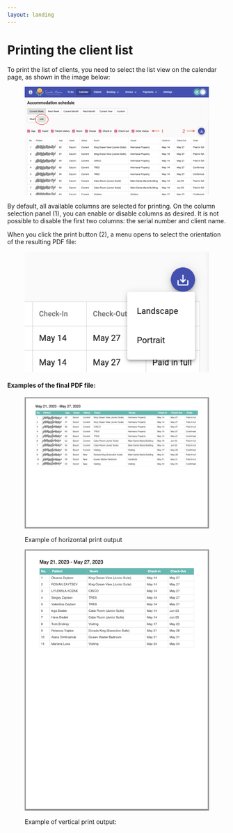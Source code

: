```yaml
---
layout: landing
---
```


# Printing the client list

To print the list of clients, you need to select the list view on the calendar page, as shown in the image below:

<figure><img src="../../../.gitbook/assets/Screenshot 2023-05-23 at 22.03.03.png" alt=""><figcaption></figcaption></figure>

By default, all available columns are selected for printing. On the column selection panel (1), you can enable or disable columns as desired. It is not possible to disable the first two columns: the serial number and client name.

When you click the print button (2), a menu opens to select the orientation of the resulting PDF file:

<figure><img src="../../../.gitbook/assets/image (1) (1) (1).png" alt=""><figcaption></figcaption></figure>

#### Examples of the final PDF file:

<figure><img src="../../../.gitbook/assets/Screenshot 2023-05-23 at 22.16.29.png" alt=""><figcaption><p>Example of horizontal print output</p></figcaption></figure>

<figure><img src="../../../.gitbook/assets/Screenshot 2023-05-23 at 22.16.57.png" alt=""><figcaption><p>Example of vertical print output:</p></figcaption></figure>
